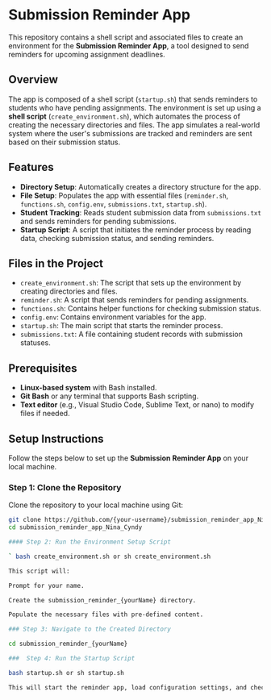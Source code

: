 # Submission Reminder App

This repository contains a shell script and associated files to create an environment for the **Submission Reminder App**, a tool designed to send reminders for upcoming assignment deadlines.

## Overview

The app is composed of a shell script (`startup.sh`) that sends reminders to students who have pending assignments. The environment is set up using a **shell script** (`create_environment.sh`), which automates the process of creating the necessary directories and files. The app simulates a real-world system where the user's submissions are tracked and reminders are sent based on their submission status.

## Features

- **Directory Setup**: Automatically creates a directory structure for the app.
- **File Setup**: Populates the app with essential files (`reminder.sh`, `functions.sh`, `config.env`, `submissions.txt`, `startup.sh`).
- **Student Tracking**: Reads student submission data from `submissions.txt` and sends reminders for pending submissions.
- **Startup Script**: A script that initiates the reminder process by reading data, checking submission status, and sending reminders.

## Files in the Project

- `create_environment.sh`: The script that sets up the environment by creating directories and files.
- `reminder.sh`: A script that sends reminders for pending assignments.
- `functions.sh`: Contains helper functions for checking submission status.
- `config.env`: Contains environment variables for the app.
- `startup.sh`: The main script that starts the reminder process.
- `submissions.txt`: A file containing student records with submission statuses.

## Prerequisites

- **Linux-based system** with Bash installed.
- **Git Bash** or any terminal that supports Bash scripting.
- **Text editor** (e.g., Visual Studio Code, Sublime Text, or nano) to modify files if needed.

## Setup Instructions

Follow the steps below to set up the **Submission Reminder App** on your local machine.

### Step 1: Clone the Repository

Clone the repository to your local machine using Git:

```bash
git clone https://github.com/{your-username}/submission_reminder_app_Nina_Cyndy.git
cd submission_reminder_app_Nina_Cyndy

#### Step 2: Run the Environment Setup Script

` bash create_environment.sh or sh create_environment.sh

This script will:

Prompt for your name.

Create the submission_reminder_{yourName} directory.

Populate the necessary files with pre-defined content.

### Step 3: Navigate to the Created Directory

cd submission_reminder_{yourName}

###  Step 4: Run the Startup Script

bash startup.sh or sh startup.sh

This will start the reminder app, load configuration settings, and check for pending submissions.
